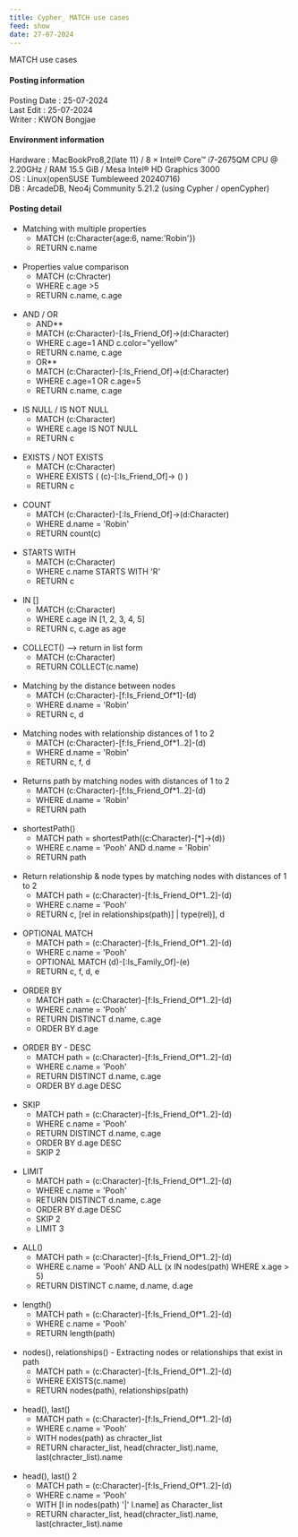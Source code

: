 ```yaml
---
title: Cypher_ MATCH use cases
feed: show
date: 27-07-2024
---
```

MATCH use cases

#### Posting information

Posting Date : 25-07-2024  
Last Edit : 25-07-2024  
Writer : KWON Bongjae

#### Environment information

Hardware : MacBookPro8,2(late 11) /  8 × Intel® Core™ i7-2675QM CPU @ 2.20GHz / RAM 15.5 GiB / Mesa Intel® HD Graphics 3000 <br>
OS : Linux(openSUSE Tumbleweed 20240716) <br>
DB : ArcadeDB, Neo4j Community 5.21.2 (using Cypher / openCypher) <br> 

#### Posting detail

- Matching with multiple properties
	- MATCH (c:Character{age:6, name:'Robin'})
	- RETURN c.name
<br><br>
- Properties value comparison
	- MATCH (c:Chracter)
	- WHERE c.age >5
	- RETURN c.name, c.age
<br><br>
- AND / OR
	- AND**
	- MATCH (c:Character)-[:Is_Friend_Of]->(d:Character)
	- WHERE c.age=1 AND c.color="yellow"
	- RETURN c.name, c.age
	- OR**	
	- MATCH (c:Character)-[:Is_Friend_Of]->(d:Character)
	- WHERE c.age=1 OR c.age=5
	- RETURN c.name, c.age
<br><br>
- IS NULL / IS NOT NULL
	- MATCH (c:Character)
	- WHERE c.age IS NOT NULL
	- RETURN c
<br><br>
- EXISTS / NOT EXISTS
	- MATCH (c:Character)
	- WHERE EXISTS ( (c)-[:Is_Friend_Of]-> () )
	- RETURN c
<br><br>
- COUNT
	- MATCH (c:Character)-[:Is_Friend_Of]->(d:Character)
	- WHERE d.name = 'Robin'
	- RETURN count(c)
<br><br>
- STARTS WITH
	- MATCH (c:Character)
	- WHERE c.name STARTS WITH 'R'
	- RETURN c
<br><br>
- IN []
	- MATCH (c:Character)
	- WHERE c.age IN [1, 2, 3, 4, 5]
	- RETURN c, c.age as age
<br><br>
- COLLECT() --> return in list form
	- MATCH (c:Character)
	- RETURN COLLECT(c.name)
<br><br>
- Matching by the distance between nodes
	- MATCH (c:Character)-[f:Is_Friend_Of*1]-(d)
	- WHERE d.name = 'Robin'
	- RETURN c, d
<br><br>
- Matching nodes with relationship distances of 1 to 2
	- MATCH (c:Character)-[f:Is_Friend_Of*1..2]-(d)
	- WHERE d.name = 'Robin'
	- RETURN c, f, d
<br><br>
- Returns path by matching nodes with distances of 1 to 2
	- MATCH (c:Character)-[f:Is_Friend_Of*1..2]-(d)
	- WHERE d.name = 'Robin'
	- RETURN path
<br><br>
- shortestPath()
	- MATCH path = shortestPath((c:Character)-[*]->(d))
	- WHERE c.name = 'Pooh' AND d.name = 'Robin'
	- RETURN path
<br><br>
- Return relationship & node types by matching nodes with distances of 1 to 2
	- MATCH path = (c:Character)-[f:Is_Friend_Of*1..2]-(d)
	- WHERE c.name = 'Pooh'
	- RETURN c, [rel in relationships(path)] | type(rel)], d
<br><br>
- OPTIONAL MATCH
	- MATCH path = (c:Character)-[f:Is_Friend_Of*1..2]-(d)
	- WHERE c.name = 'Pooh'
	- OPTIONAL MATCH (d)-[:Is_Family_Of]-(e)
	- RETURN c, f, d, e
<br><br>
- ORDER BY
	- MATCH path = (c:Character)-[f:Is_Friend_Of*1..2]-(d)
	- WHERE c.name = 'Pooh'
	- RETURN DISTINCT d.name, c.age
	- ORDER BY d.age
<br><br>
- ORDER BY - DESC
	- MATCH path = (c:Character)-[f:Is_Friend_Of*1..2]-(d)
	- WHERE c.name = 'Pooh'
	- RETURN DISTINCT d.name, c.age
	- ORDER BY d.age DESC
<br><br>
- SKIP
	- MATCH path = (c:Character)-[f:Is_Friend_Of*1..2]-(d)
	- WHERE c.name = 'Pooh'
	- RETURN DISTINCT d.name, c.age
	- ORDER BY d.age DESC
	- SKIP 2
<br><br>
- LIMIT
	- MATCH path = (c:Character)-[f:Is_Friend_Of*1..2]-(d)
	- WHERE c.name = 'Pooh'
	- RETURN DISTINCT d.name, c.age
	- ORDER BY d.age DESC
	- SKIP 2
	- LIMIT 3
<br><br>
- ALL()
	- MATCH path = (c:Character)-[f:Is_Friend_Of*1..2]-(d)
	- WHERE c.name = 'Pooh' AND ALL (x IN nodes(path) WHERE x.age > 5)
	- RETURN DISTINCT c.name, d.name, d.age
<br><br>
- length()
	- MATCH path = (c:Character)-[f:Is_Friend_Of*1..2]-(d)
	- WHERE c.name = 'Pooh'
	- RETURN length(path)
<br><br>
- nodes(), relationships() - Extracting nodes or relationships that exist in path
	- MATCH path = (c:Character)-[f:Is_Friend_Of*1..2]-(d)
	- WHERE EXISTS(c.name)
	- RETURN nodes(path), relationships(path)
<br><br>
- head(), last()
	- MATCH path = (c:Character)-[f:Is_Friend_Of*1..2]-(d)
	- WHERE c.name = 'Pooh'
	- WITH nodes(path) as chracter_list
	- RETURN character_list, head(chracter_list).name, last(chracter_list).name
<br><br>
- head(), last() 2
	- MATCH path = (c:Character)-[f:Is_Friend_Of*1..2]-(d)
	- WHERE c.name = 'Pooh'
	- WITH [l in nodes(path) '|' l.name] as Character_list
	- RETURN character_list, head(chracter_list).name, last(chracter_list).name
<br><br>